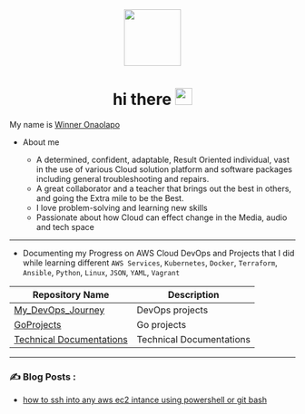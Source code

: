 <div id="header" align="center">
  <img src="https://media.giphy.com/media/M9gbBd9nbDrOTu1Mqx/giphy.gif" width="100"/>
</div>
<h1 align="center">
  hi there
  <img src="https://media.giphy.com/media/hvRJCLFzcasrR4ia7z/giphy.gif" width="30px"/>
</h1>

My name is [Winner Onaolapo](https://www.linkedin.com/in/winneronaolapo/)

- About me

    * A determined, confident, adaptable, Result Oriented individual, vast in the use of various Cloud solution platform and software packages including general troubleshooting and repairs. 
    * A great collaborator and a teacher that brings out the best in others, and going the Extra mile to be the Best.
    * I love problem-solving and learning new skills 
    * Passionate about how Cloud can effect change in the Media, audio and tech space 

----

- Documenting my Progress on AWS Cloud DevOps and Projects that I did while learning different  `AWS Services`,  `Kubernetes`, `Docker`, `Terraform`, `Ansible`, `Python`, `Linux`, `JSON`, `YAML`, `Vagrant`


| Repository Name | Description  |
  | ------ | ------ |
| [My_DevOps_Journey](https://github.com/WinnusJohn/My_DevOps_Journey.git) | DevOps projects |
| [GoProjects](https://github.com/winnusjohn/GoProjects.git) | Go projects |
| [Technical Documentations](git@github.com:winnusjohn/GoProjects.git) | Technical Documentations |


---

### :writing_hand: Blog Posts :

   * [how to ssh into any aws ec2 intance using powershell or git bash](https://winneronaolapo.hashnode.dev/how-to-ssh-into-any-aws-ec2-instance-using-windowspowershell-or-git-bash)
